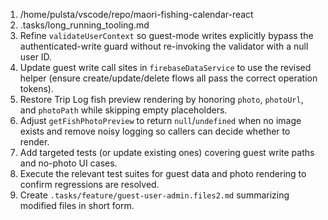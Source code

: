 1. /home/pulsta/vscode/repo/maori-fishing-calendar-react
2. .tasks/long_running_tooling.md
3. Refine `validateUserContext` so guest-mode writes explicitly bypass the authenticated-write guard without re-invoking the validator with a null user ID.
4. Update guest write call sites in `firebaseDataService` to use the revised helper (ensure create/update/delete flows all pass the correct operation tokens).
5. Restore Trip Log fish preview rendering by honoring `photo`, `photoUrl`, and `photoPath` while skipping empty placeholders.
6. Adjust `getFishPhotoPreview` to return `null`/`undefined` when no image exists and remove noisy logging so callers can decide whether to render.
7. Add targeted tests (or update existing ones) covering guest write paths and no-photo UI cases.
8. Execute the relevant test suites for guest data and photo rendering to confirm regressions are resolved.
9. Create `.tasks/feature/guest-user-admin.files2.md` summarizing modified files in short form.

